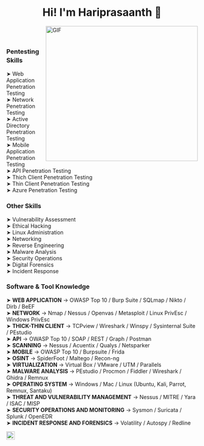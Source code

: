 <div align=center> 
  <h1> Hi! I'm Hariprasaanth 👋 </h1>
</div>

<img align="right" alt="GIF" src="https://media2.giphy.com/media/3iyKHMIKg5VWG6qHUm/giphy.gif?cid=ecf05e47s6f6cij2n82wo6hscttsirp4klp7j0pkozd7ms49&rid=giphy.gif&ct=s" width="400" height="355" />
<br/><br/>

### Pentesting Skillsㅤ
➤ Web Application Penetration Testing <br>
➤ Network Penetration Testing <br>
➤ Active Directory Penetration Testing <br>
➤ Mobile Application Penetration Testing <br>
➤ API Penetration Testing <br>
➤ Thich Client Penetration Testing <br>
➤ Thin Client Penetration Testing <br>
➤ Azure Penetration Testing <br>

### Other Skills
➤ Vulnerability Assessment <br>
➤ Ethical Hacking <br>
➤ Linux Administration <br>
➤ Networking <br>
➤ Reverse Engineering <br>
➤ Malware Analysis <br>
➤ Security Operations <br>
➤ Digital Forensics <br>
➤ Incident Response <br>

### Software & Tool Knowledge 
➤ <b>WEB APPLICATION</b> → OWASP Top 10 / Burp Suite / SQLmap / Nikto / Dirb / BeEF <br>
➤ <b>NETWORK</b> → Nmap / Nessus / Openvas / Metasploit / Linux PrivEsc / Windows PrivEsc <br>
➤ <b>THICK-THIN CLIENT</b> → TCPview / Wireshark / Winspy / Sysinternal Suite / PEstudio <br>
➤ <b>API</b> → OWASP Top 10 / SOAP / REST / Graph / Postman  <br>
➤ <b>SCANNING</b> → Nessus / Acuentix / Qualys / Netsparker <br>
➤ <b>MOBILE</b> → OWASP Top 10 / Burpsuite / Frida <br>
➤ <b>OSINT</b> → SpiderFoot / Maltego / Recon-ng <br>
➤ <b>VIRTUALIZATION</b> → Virtual Box / VMware / UTM / Parallels <br>
➤ <b>MALWARE ANALYSIS</b> → PEstudio / Procmon / Fiddler / Wireshark / Ghidra / Remnux <br>
➤ <b>OPERATING SYSTEM</b> → Windows / Mac / Linux (Ubuntu, Kali, Parrot, Remnux, Santaku) <br>
➤ <b>THREAT AND VULNERABILITY MANAGEMENT</b> → Nessus / MITRE / Yara / ISAC / MISP <br>
➤ <b>SECURITY OPERATIONS AND MONITORING</b> → Sysmon / Suricata / Splunk / OpenEDR  <br>
➤ <b>INCIDENT RESPONSE AND FORENSICS</b> → Volatility / Autospy / Redline <br>

<a href="https://www.linkedin.com/in/hariprasaanth/">
  <img align="left" alt="Hariprasaanth" width="22px" src="https://raw.githubusercontent.com/peterthehan/peterthehan/master/assets/linkedin.svg" /> 
  </a>

